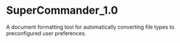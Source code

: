  # SuperCommander_1.0

A document formatting tool for automatically converting file types to preconfigured user preferences.
